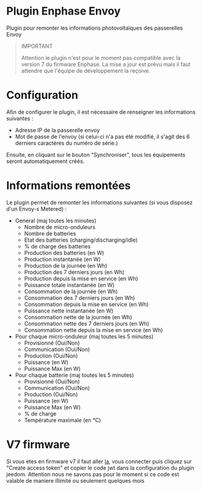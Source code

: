 # Plugin Enphase Envoy

Plugin pour remonter les informations photovoltaïques des passerelles Envoy

>IMPORTANT
>
>Attention le plugin n'est pour le moment pas compatible avec la version 7 du firmware Enphase. La mise a jour est prévu mais il faut attendre que l'équipe de développement la reçoive.

# Configuration

Afin de configurer le plugin, il est nécessaire de renseigner les informations suivantes :

- Adresse IP de la passerelle envoy
- Mot de passe de l'envoy (si celui-ci n'a pas été modifié, il s'agit des 6 derniers caractères du numéro de série.)

Ensuite, en cliquant sur le bouton "Synchroniser", tous les équipements seront automatiquement créés.

# Informations remontées

Le plugin permet de remonter les informations suivantes (si vous disposez d'un Envoy-s Metered) :

- General (maj toutes les minutes)
    - Nombre de micro-onduleurs
    - Nombre de batteries
    - Etat des batteries (charging/discharging/idle)
    - % de charge des batteries
    - Production des batteries (en W)
    - Production instantanée (en W)
    - Production de la journée (en Wh)
    - Production des 7 derniers jours (en Wh)
    - Production depuis la mise en service (en Wh)
    - Puissance totale instantanée (en W)
    - Consommation de la journée (en Wh)
    - Consommation des 7 derniers jours (en Wh)
    - Consommation depuis la mise en service (en Wh)
    - Puissance nette instantanée (en W)
    - Consommation nette de la journée (en Wh)
    - Consommation nette des 7 derniers jours (en Wh)
    - Consommation nette depuis la mise en service (en Wh)
- Pour chaque micro-onduleur (maj toutes les 5 minutes)
    - Provisionné (Oui/Non)
    - Communication (Oui/Non)
    - Production (Oui/Non)
    - Puissance (en W)
    - Puissance Max (en W)
- Pour chaque batterie (maj toutes les 5 minutes)
    - Provisionné (Oui/Non)
    - Communication (Oui/Non)
    - Production (Oui/Non)
    - Puissance (en W)
    - Puissance Max (en W)
    - % de charge
    - Température maximale (en °C)

# V7 firmware

Si vous etes en firmware v7 il faut aller [la](https://entrez.enphaseenergy.com/), vous connecter puis cliquez sur "Create access token" et copier le code jwt dans la configuration du plugin jeedom. Attention nous ne savons pas pour le moment si ce code est valable de maniere illimité ou seulement quelques mois